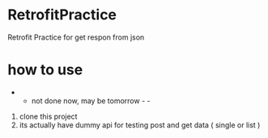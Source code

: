 # RetrofitPractice
Retrofit Practice for get respon from json


# how to use
- - not done now, may be tomorrow - -
1. clone this project
2. its actually have dummy api for testing post and get data ( single or list )

